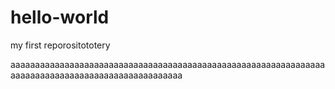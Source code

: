 # hello-world
my first reporositototery


aaaaaaaaaaaaaaaaaaaaaaaaaaaaaaaaaaaaaaaaaaaaaaaaaaaaaaaaaaaaaaaaaaaaaaaaaaaaaaaaaaaaaaaaaaaaaaaaaaa
